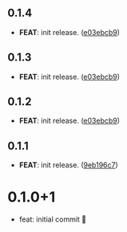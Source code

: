 ## 0.1.4

 - **FEAT**: init release. ([e03ebcb9](https://github.com/b14cknc0d3/serverpod_packages/commit/e03ebcb921719f5e8e809e76284fecde568e4437))

## 0.1.3

 - **FEAT**: init release. ([e03ebcb9](https://github.com/b14cknc0d3/serverpod_packages/commit/e03ebcb921719f5e8e809e76284fecde568e4437))

## 0.1.2

 - **FEAT**: init release. ([e03ebcb9](https://github.com/b14cknc0d3/serverpod_packages/commit/e03ebcb921719f5e8e809e76284fecde568e4437))

## 0.1.1

 - **FEAT**: init release. ([9eb196c7](https://github.com/b14cknc0d3/serverpod_packages/commit/9eb196c7268d1bc339cddfe57a045915b9825ac0))

# 0.1.0+1

- feat: initial commit 🎉

